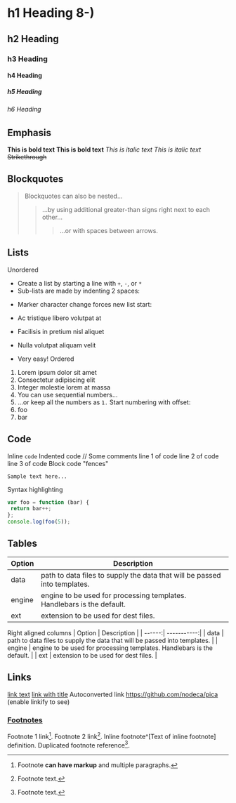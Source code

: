 # h1 Heading 8-)
## h2 Heading
### h3 Heading
#### h4 Heading
##### h5 Heading
###### h6 Heading
## Emphasis
**This is bold text**
__This is bold text__
*This is italic text*
_This is italic text_
~~Strikethrough~~
## Blockquotes
> Blockquotes can also be nested...
>> ...by using additional greater-than signs right next to each other...
> > > ...or with spaces between arrows.
## Lists
Unordered
+ Create a list by starting a line with `+`, `-`, or `*`
+ Sub-lists are made by indenting 2 spaces:
 - Marker character change forces new list start:
 * Ac tristique libero volutpat at
 + Facilisis in pretium nisl aliquet
 - Nulla volutpat aliquam velit
+ Very easy!
Ordered
1. Lorem ipsum dolor sit amet
2. Consectetur adipiscing elit
3. Integer molestie lorem at massa
1. You can use sequential numbers...
1. ...or keep all the numbers as `1.`
Start numbering with offset:
57. foo
1. bar
## Code
Inline `code`
Indented code
 // Some comments
 line 1 of code
 line 2 of code
 line 3 of code
Block code "fences"
```
Sample text here...
```
Syntax highlighting
``` js
var foo = function (bar) {
 return bar++;
};
console.log(foo(5));
```
## Tables
| Option | Description |
| ------ | ----------- |
| data | path to data files to supply the data that will be passed into templates. |
| engine | engine to be used for processing templates. Handlebars is the default. |
| ext | extension to be used for dest files. |
Right aligned columns
| Option | Description |
| ------:| -----------:|
| data | path to data files to supply the data that will be passed into templates. |
| engine | engine to be used for processing templates. Handlebars is the default. |
| ext | extension to be used for dest files. |
## Links
[link text](http://dev.nodeca.com)
[link with title](http://nodeca.github.io/pica/demo/ "title text!")
Autoconverted link https://github.com/nodeca/pica (enable linkify to see)
### [Footnotes](https://github.com/markdown-it/markdown-it-footnote)
Footnote 1 link[^first].
Footnote 2 link[^second].
Inline footnote^[Text of inline footnote] definition.
Duplicated footnote reference[^second].
[^first]: Footnote **can have markup**
 and multiple paragraphs.
[^second]: Footnote text.

